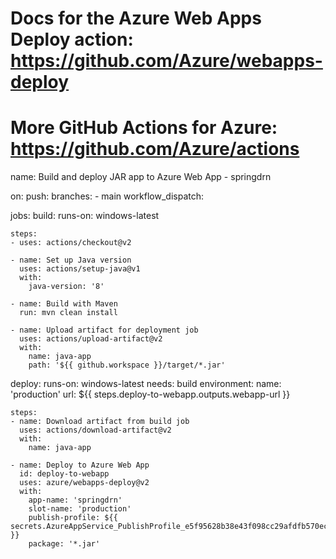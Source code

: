 # Docs for the Azure Web Apps Deploy action: https://github.com/Azure/webapps-deploy
# More GitHub Actions for Azure: https://github.com/Azure/actions

name: Build and deploy JAR app to Azure Web App - springdrn

on:
  push:
    branches:
      - main
  workflow_dispatch:

jobs:
  build:
    runs-on: windows-latest

    steps:
    - uses: actions/checkout@v2

    - name: Set up Java version
      uses: actions/setup-java@v1
      with:
        java-version: '8'

    - name: Build with Maven
      run: mvn clean install

    - name: Upload artifact for deployment job
      uses: actions/upload-artifact@v2
      with:
        name: java-app
        path: '${{ github.workspace }}/target/*.jar'

  deploy:
    runs-on: windows-latest
    needs: build
    environment:
      name: 'production'
      url: ${{ steps.deploy-to-webapp.outputs.webapp-url }}

    steps:
    - name: Download artifact from build job
      uses: actions/download-artifact@v2
      with:
        name: java-app

    - name: Deploy to Azure Web App
      id: deploy-to-webapp
      uses: azure/webapps-deploy@v2
      with:
        app-name: 'springdrn'
        slot-name: 'production'
        publish-profile: ${{ secrets.AzureAppService_PublishProfile_e5f95628b38e43f098cc29afdfb570ec }}
        package: '*.jar'

